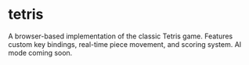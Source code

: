 # tetris
A browser-based implementation of the classic Tetris game. Features custom key bindings, real-time piece movement, and scoring system. AI mode coming soon.
